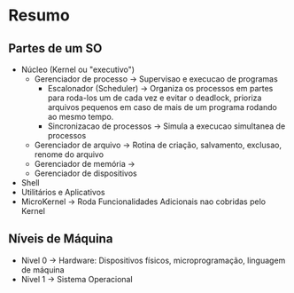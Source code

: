 # Resumo

## Partes de um SO
 - Núcleo (Kernel ou "executivo")
   - Gerenciador de processo -> Supervisao e execucao de programas
     - Escalonador (Scheduler) -> Organiza os processos em partes para 
     roda-los um de cada vez e evitar o deadlock, prioriza arquivos pequenos 
     em caso de mais de um programa rodando ao mesmo tempo.
     - Sincronizacao de processos -> Simula a execucao simultanea de processos
   - Gerenciador de arquivo -> Rotina de criação, salvamento, exclusao, renome do arquivo 
   - Gerenciador de memória -> 
   - Gerenciador de dispositivos
 - Shell
 - Utilitários e Aplicativos
 - MicroKernel -> Roda Funcionalidades Adicionais nao cobridas pelo Kernel
 
## Níveis de Máquina
- Nivel 0 -> Hardware: Dispositivos físicos, microprogramação, linguagem de máquina
- Nivel 1 -> Sistema Operacional